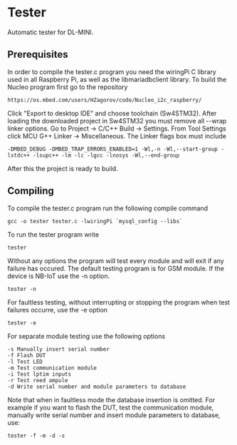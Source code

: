 # Tester
Automatic tester for DL-MINI.

## Prerequisites
In order to compile the tester.c program you need the wiringPi C library used in all Raspberry Pi,
as well as the libmariadbclient library.
To build the Nucleo program first go to the repository
```
https://os.mbed.com/users/HZagorov/code/Nucleo_i2c_raspberry/
```

Click "Export to desktop IDE" and choose toolchain (Sw4STM32). After loading the downloaded project in Sw4STM32 you must remove all --wrap linker options. Go to Project -> C/C++ Build -> Settings. From Tool Settings click MCU G++ Linker -> Miscellaneous. The Linker flags box must include
```
-DMBED_DEBUG -DMBED_TRAP_ERRORS_ENABLED=1 -Wl,-n -Wl,--start-group -lstdc++ -lsupc++ -lm -lc -lgcc -lnosys -Wl,--end-group
```

After this the project is ready to build.
## Compiling
To compile the tester.c program run the following compile command
```
gcc -o tester tester.c -lwiringPi `mysql_config --libs`
```

To run the tester program write
```
tester 
```
Without any options the program will test every module and will exit if any failure has occured.
The default testing program is for GSM module. If the device is NB-IoT use the -n option.
```
tester -n
```

For faultless testing, without interrupting or stopping the program when test failures occurre, use the -e option
```
tester -e
```

For separate module testing use the following options
```
-s Manually insert serial number
-f Flash DUT
-l Test LED
-m Test communication module
-i Test lptim inputs
-r Test reed ampule
-d Write serial number and module parameters to database
```

Note that when in faultless mode the database insertion is omitted.
For example if you want to flash the DUT, test the communication module, manually write serial number and insert module parameters to database, use:
```
tester -f -m -d -s 
```
